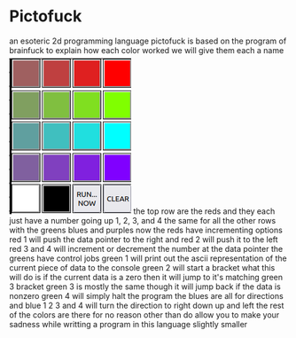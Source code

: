 # Pictofuck
an esoteric 2d programming language 
pictofuck is based on the program of brainfuck 
to explain how each color worked we will give them each a name
![alt text](https://github.com/hiIExistMan/Pictofuck/blob/main/tutorialImages/touchpad.png?raw=true)
the top row are the reds and they each just have a number going up 1, 2, 3, and 4
the same for all the other rows with the greens blues and purples
now the reds have incrementing options red 1 will push the data pointer to the right and red 2 will push it to the left
red 3 and 4 will increment or decrement the number at the data pointer
the greens have control jobs 
green 1 will print out the ascii representation of the current piece of data to the console
green 2 will start a bracket what this will do is if the current data is a zero then it will jump to it's matching green 3 bracket
green 3 is mostly the same though it will jump back if the data is nonzero
green 4 will simply halt the program
the blues are all for directions and blue 1 2 3 and 4 will turn the direction to right down up and left
the rest of the colors are there for no reason other than do allow you to make your sadness while writting a program in this language slightly smaller
